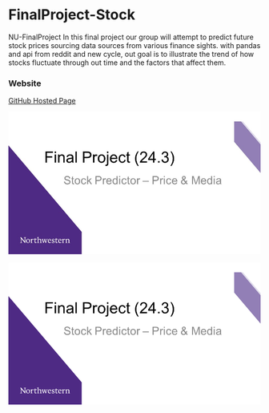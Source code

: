 # FinalProject-Stock
 NU-FinalProject 
In this final project our group will attempt to predict future stock prices sourcing data sources from various finance sights. with  pandas and api from reddit and new cycle, out goal is to illustrate the trend of how stocks fluctuate through out time and the factors that affect them.  
### Website
[GitHub Hosted Page](https://ccc-gh.github.io/FinalProject-Stock/)

![Project Charts](README_Images/NU-FinalProject_Stocks/Slide0.JPG)

![Project Charts](README_Images/NU-FinalProject_Stocks/Slide0.PNG)

